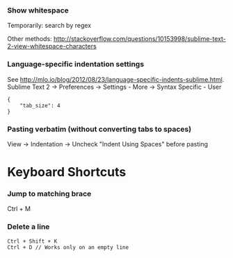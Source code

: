 ### Show whitespace
Temporarily: search by regex

Other methods: http://stackoverflow.com/questions/10153998/sublime-text-2-view-whitespace-characters


### Language-specific indentation settings

See http://mlo.io/blog/2012/08/23/language-specific-indents-sublime.html. Sublime Text 2 -> Preferences -> Settings - More -> Syntax Specific - User
```
{
    "tab_size": 4
}
```

### Pasting verbatim (without converting tabs to spaces)
View -> Indentation -> Uncheck "Indent Using Spaces" before pasting

# Keyboard Shortcuts

### Jump to matching brace
Ctrl + M

### Delete a line
```
Ctrl + Shift + K
Ctrl + D // Works only on an empty line
```